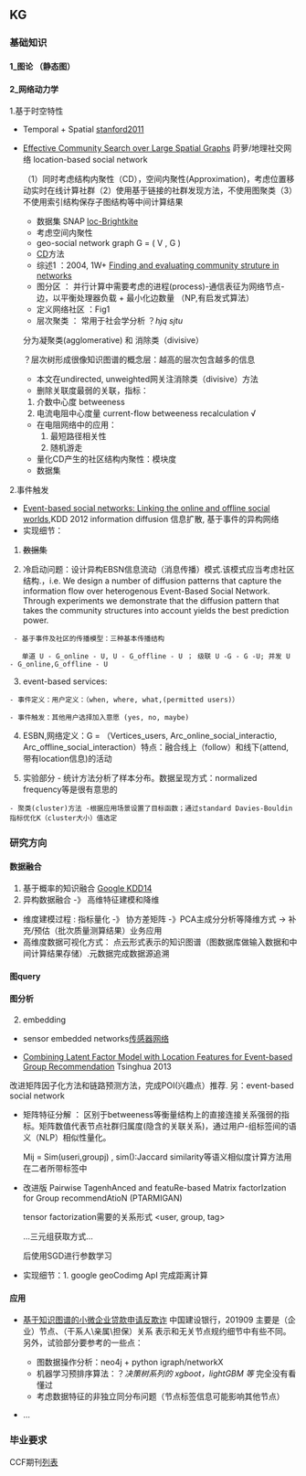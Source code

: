 ## KG

### 基础知识

#### 1_图论 （静态图）

#### 2_网络动力学
1.基于时空特性
  + Temporal + Spatial [stanford2011](https://cs.stanford.edu/people/jure/pubs/mobile-kdd11.pdf)
  
  + [Effective Community Search over Large Spatial Graphs](http://www.vldb.org/pvldb/vol10/p709-fang.pdf) 莳萝/地理社交网络 location-based social network

    （1）同时考虑结构内聚性（CD），空间内聚性(Approximation)，考虑位置移动实时在线计算社群（2）使用基于链接的社群发现方法，不使用图聚类（3）不使用索引结构保存子图结构等中间计算结果

    + 数据集 SNAP [loc-Brightkite](http://snap.stanford.edu/data/loc-Brightkite.html)
    + 考虑空间内聚性
    
     - geo-social network graph G = ( V , G )
     
    + [CD]()方法
    
     - 综述1 ：2004, 1W+ [Finding and evaluating community struture in networks](http://www.cse.cuhk.edu.hk/~cslui/CMSC5734/newman_community_struct_networks_phys_rev.pdf)
     
      * 图分区 ： 并行计算中需要考虑的进程(process)-通信表征为网络节点-边，以平衡处理器负载 + 最小化边数量 （NP,有启发式算法）
      * 定义网络社区 ：Fig1
      * 层次聚类 ： 常用于社会学分析  ？_hjq sjtu_
           
	 分为凝聚类(agglomerative) 和 消除类（divisive）
        
	 ？层次树形成很像知识图谱的概念层：越高的层次包含越多的信息

     * 本文在undirected, unweighted网关注消除类（divisive）方法
      + 删除关联度最弱的关联，指标：
	1. 介数中心度 betweeness
	2. 电流电阻中心度量 current-flow betweeness recalculation √
      + 在电阻网络中的应用：
        1. 最短路径相关性
        2. 随机游走
      + 量化CD产生的社区结构内聚性：模块度
      + 数据集

2.事件触发
  + [Event-based social networks: Linking the online and offline social worlds](http://citeseerx.ist.psu.edu/viewdoc/download?doi=10.1.1.649.2904&rep=rep1&type=pdf),KDD 2012 information diffusion 信息扩散, 基于事件的异构网络
  + 实现细节：
  
   1. ~~数据集~~
   
   2. 冷启动问题：设计异构EBSN信息流动（消息传播）模式.该模式应当考虑社区结构.，i.e. We design a number of diffusion patterns that capture the information flow over heterogenous Event-Based Social Network. Through experiments we demonstrate that the diffusion pattern that takes the community structures into account yields the best prediction power.

     - 基于事件及社区的传播模型：三种基本传播结构

       单道 U - G_online - U, U - G_offline - U ； 级联 U -G - G -U; 并发 U - G_online,G_offline - U

   3. event-based services: 

	- 事件定义：用户定义：（when, where, what,(permitted users)）

	- 事件触发：其他用户选择加入意愿 (yes, no, maybe)

   4. ESBN,网络定义：G = （Vertices_users, Arc_online_social_interactio,  Arc_offline_social_interaction）特点：融合线上（follow）和线下(attend, 带有location信息)的活动

   5. 实验部分
	- 统计方法分析了样本分布。数据呈现方式：normalized frequency等是很有意思的
	
	- 聚类(cluster)方法 -根据应用场景设置了目标函数；通过standard Davies-Bouldin 指标优化K（cluster大小）值选定

### 研究方向

#### 数据融合

1. 基于概率的知识融合 [Google KDD14](https://www.cs.ubc.ca/~murphyk/Papers/kv-kdd14.pdf)
2. 异构数据融合 -》 高维特征建模和降维
  + 维度建模过程 : 指标量化 -》 协方差矩阵 -》PCA主成分分析等降维方式 -> 补充/预估（批次质量测算结果）业务应用
  + 高维度数据可视化方式： 点云形式表示的知识图谱（图数据库做输入数据和中间计算结果存储）.元数据完成数据源追溯

#### 图query

#### 图分析

2. embedding
  * sensor embedded networks[传感器网络](https://pdfs.semanticscholar.org/9758/756853d77f31de6df78130c295b49e9699a1.pdf)

+ [Combining Latent Factor Model with Location Features for Event-based Group Recommendation](https://weizhangltt.github.io/paper/zhang-kdd2013.pdf) Tsinghua 2013

改进矩阵因子化方法和链路预测方法，完成POI(兴趣点）推荐. 另：event-based social network

  + 矩阵特征分解 ： 区别于betweeness等衡量结构上的直接连接关系强弱的指标。矩阵数值代表节点社群归属度(隐含的关联关系)，通过用户-组标签间的语义（NLP）相似性量化。
  
       
       Mij = Sim(useri,groupj) , sim():Jaccard similarity等语义相似度计算方法用在二者所带标签中
  + 改进版 Pairwise TagenhAnced and featuRe-based Matrix factorIzation for Group recommendAtioN (PTARMIGAN)

      tensor factorization需要的关系形式 <user, group, tag>

      ...三元组获取方式...

      后使用SGD进行参数学习

  + 实现细节：1. google geoCodimg ApI 完成距离计算

#### 应用

+ [基于知识图谱的小微企业贷款申请反欺诈](https://flashgene.com/archives/63679.html) 中国建设银行，201909
主要是（企业）节点、（干系人\亲属\担保）关系 表示和无关节点规约细节中有些不同。另外，试验部分要参考的一些点：
	
  + 图数据操作分析：neo4j + python igraph/networkX
  + 机器学习预排序算法：？_决策树系列的 xgboot，lightGBM 等_ 完全没有看懂过
  + 考虑数据特征的非独立同分布问题（节点标签信息可能影响其他节点） 
  
+ ...
  
### 毕业要求

CCF期刊[列表](http://history.ccf.org.cn/biaodan.jsp-contentId=2903028135856.htm)











  





